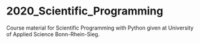 # 2020_Scientific_Programming
Course material for Scientific Programming with Python given at University of Applied Science Bonn-Rhein-Sieg.
